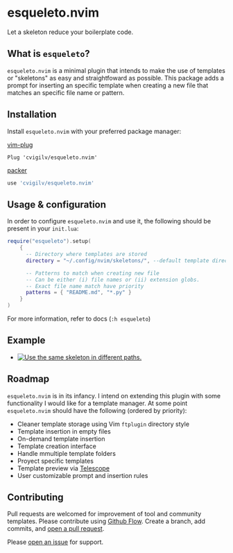 # esqueleto.nvim

Let a skeleton reduce your boilerplate code.

## What is `esqueleto`?

`esqueleto.nvim` is a minimal plugin that intends to make the use of templates
or "skeletons" as easy and straightfoward as possible. This package adds a prompt
for inserting an specific template when creating a new file that matches an specific
file name or pattern.

## Installation

Install `esqueleto.nvim` with your preferred package manager:

[vim-plug](https://github.com/junegunn/vim-plug)

```vim
Plug 'cvigilv/esqueleto.nvim'
```

[packer](https://github.com/wbthomason/packer.nvim)

```lua
use 'cvigilv/esqueleto.nvim'
```

## Usage & configuration

In order to configure `esqueleto.nvim` and use it, the following should be present in
your `init.lua`:
```lua
require("esqueleto").setup(
    {
      -- Directory where templates are stored
      directory = "~/.config/nvim/skeletons/", --default template directory

      -- Patterns to match when creating new file
      -- Can be either (i) file names or (ii) extension globs.
      -- Exact file name match have priority
      patterns = { "README.md", "*.py" }
    }
)
```
For more information, refer to docs (`:h esqueleto`)

## Example
 - [![Use the same skeleton in different paths.](https://asciinema.org/a/IHH0te0qHqqffSg55cHDHVWaN.svg)](https://asciinema.org/a/IHH0te0qHqqffSg55cHDHVWaN)

## Roadmap

`esqueleto.nvim` is in its infancy. I intend on extending this plugin with some
functionality I would like for a template manager. At some point `esqueleto.nvim` should 
have the following (ordered by priority):

- Cleaner template storage using Vim `ftplugin` directory style
- Template insertion in empty files
- On-demand template insertion
- Template creation interface
- Handle mmultiple template folders
- Proyect specific templates
- Template preview via [Telescope](https://github.com/nvim-telescope/telescope.nvim)
- User customizable prompt and insertion rules

## Contributing

Pull requests are welcomed for improvement of tool and community templates.
Please contribute using [Github Flow](https://guides.github.com/introduction/flow/).
Create a branch, add commits, and 
[open a pull request](https://github.com/cvigilv/esqueleto.nvim/compare/).

Please [open an issue](https://github.com/cvigilv/esqueleto.nvim/issues/new) for
support.
